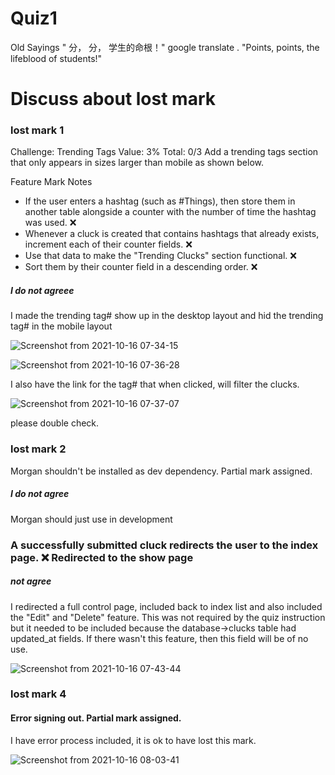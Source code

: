 # Quiz1

Old Sayings    " 分， 分， 学生的命根！"  google translate .   "Points, points, the lifeblood of students!"  

# Discuss about lost mark

### lost mark 1 

Challenge: Trending Tags
Value: 3%
Total: 0/3
Add a trending tags section that only appears in sizes larger than mobile as shown below.

Feature	Mark	Notes
- If the user enters a hashtag (such as #Things), then store them in another table alongside a counter with the number of time the hashtag was used.	❌	
- Whenever a cluck is created that contains hashtags that already exists, increment each of their counter fields.	❌	
- Use that data to make the "Trending Clucks" section functional.	❌	
- Sort them by their counter field in a descending order.	❌	


##### I do not agreee 

I made the trending tag#  show up in the desktop layout  and hid the  trending tag#  in the mobile layout


![Screenshot from 2021-10-16 07-34-15](https://user-images.githubusercontent.com/21187699/137592161-15e7364f-c3cc-488d-a9f4-b165a3aa3c91.png)

![Screenshot from 2021-10-16 07-36-28](https://user-images.githubusercontent.com/21187699/137592156-ab59d5db-8ed4-4106-a2ff-e911559ade41.png)


 I also have the link for the tag# that when clicked,  will filter the clucks.
 
 ![Screenshot from 2021-10-16 07-37-07](https://user-images.githubusercontent.com/21187699/137592184-6ffa1ddf-51d0-4ba7-88fb-eacf7118d4f6.png)
 
  please double check.
  
  
  
  ### lost mark 2 
  
  Morgan shouldn't be installed as dev dependency. Partial mark assigned.
  
  ##### I do not agree
  
  Morgan should just use in development
  
  
  
  ### A successfully submitted cluck redirects the user to the index page.	❌	Redirected to the show page  
  
  
  ##### not agree
  
  
   I redirected a full control page, included back to index list and also included the "Edit" and "Delete" feature.   This was not required by the quiz instruction but it needed to be included because the database->clucks table had updated_at fields. If there wasn't this feature, then this field will be of no use.
  
  
  
  ![Screenshot from 2021-10-16 07-43-44](https://user-images.githubusercontent.com/21187699/137592328-2e380cd7-ba48-44d1-ad5a-7ae34ec529e9.png)
 
  
  
  
  ### lost mark 4
  
  #### Error signing out. Partial mark assigned.
  
  I have error process included, it is ok to have lost this mark.
    
  
  ![Screenshot from 2021-10-16 08-03-41](https://user-images.githubusercontent.com/21187699/137592361-281cb469-0778-4d14-ad16-f0593df5aa28.png)

  
  
  
  
 
